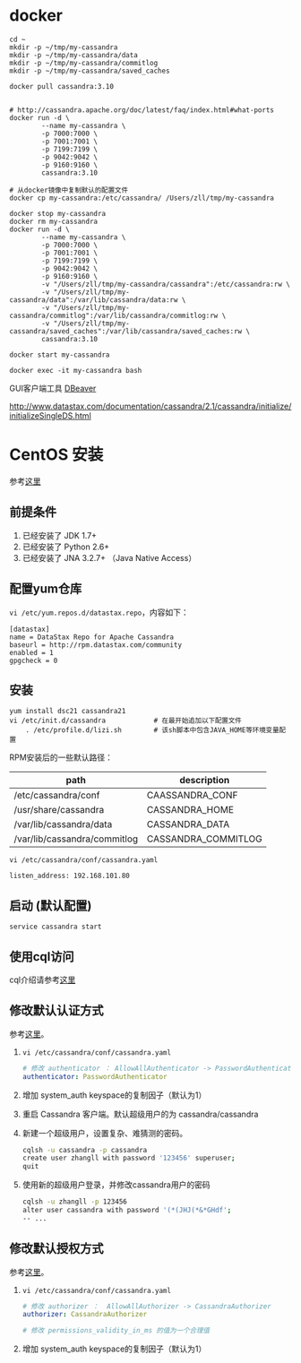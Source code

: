 # docker

```
cd ~
mkdir -p ~/tmp/my-cassandra
mkdir -p ~/tmp/my-cassandra/data
mkdir -p ~/tmp/my-cassandra/commitlog
mkdir -p ~/tmp/my-cassandra/saved_caches

docker pull cassandra:3.10


# http://cassandra.apache.org/doc/latest/faq/index.html#what-ports
docker run -d \
        --name my-cassandra \
        -p 7000:7000 \
        -p 7001:7001 \
        -p 7199:7199 \
        -p 9042:9042 \
        -p 9160:9160 \
        cassandra:3.10

# 从docker镜像中复制默认的配置文件
docker cp my-cassandra:/etc/cassandra/ /Users/zll/tmp/my-cassandra

docker stop my-cassandra
docker rm my-cassandra
docker run -d \
        --name my-cassandra \
        -p 7000:7000 \
        -p 7001:7001 \
        -p 7199:7199 \
        -p 9042:9042 \
        -p 9160:9160 \
        -v "/Users/zll/tmp/my-cassandra/cassandra":/etc/cassandra:rw \
        -v "/Users/zll/tmp/my-cassandra/data":/var/lib/cassandra/data:rw \
        -v "/Users/zll/tmp/my-cassandra/commitlog":/var/lib/cassandra/commitlog:rw \
        -v "/Users/zll/tmp/my-cassandra/saved_caches":/var/lib/cassandra/saved_caches:rw \
        cassandra:3.10

docker start my-cassandra

docker exec -it my-cassandra bash

```

GUI客户端工具 [DBeaver](http://dbeaver.jkiss.org/)

http://www.datastax.com/documentation/cassandra/2.1/cassandra/initialize/initializeSingleDS.html

# CentOS 安装

参考[这里](http://www.datastax.com/documentation/cassandra/2.0/cassandra/install/installRHEL_t.html)

## 前提条件

1. 已经安装了 JDK 1.7+
1. 已经安装了 Python 2.6+
1. 已经安装了 JNA 3.2.7+ （Java Native Access）

## 配置yum仓库

`vi /etc/yum.repos.d/datastax.repo`，内容如下：

```
[datastax]
name = DataStax Repo for Apache Cassandra
baseurl = http://rpm.datastax.com/community
enabled = 1
gpgcheck = 0
```

## 安装

```
yum install dsc21 cassandra21
vi /etc/init.d/cassandra            # 在最开始追加以下配置文件
    . /etc/profile.d/lizi.sh        # 该sh脚本中包含JAVA_HOME等环境变量配置
```

RPM安装后的一些默认路径：

| path                         | description         |
|------------------------------|---------------------|
| /etc/cassandra/conf          | CAASSANDRA_CONF     |
| /usr/share/cassandra         | CASSANDRA_HOME      |
| /var/lib/cassandra/data      | CASSANDRA_DATA      |
| /var/lib/cassandra/commitlog | CASSANDRA_COMMITLOG |

`vi /etc/cassandra/conf/cassandra.yaml`

```
listen_address: 192.168.101.80
```

## 启动 (默认配置)

```
service cassandra start
```

## 使用cql访问

cql介绍请参考[这里](http://cassandra.apache.org/doc/cql3/CQL.html)

## 修改默认认证方式

参考[这里](http://www.datastax.com/documentation/cassandra/2.1/cassandra/security/security_config_native_authenticate_t.html)。

1. `vi /etc/cassandra/conf/cassandra.yaml`

    ```yaml
    # 修改 authenticator ： AllowAllAuthenticator -> PasswordAuthenticator
    authenticator: PasswordAuthenticator
    ```
1. 增加 system_auth keyspace的复制因子（默认为1）
1. 重启 Cassandra 客户端。默认超级用户的为 cassandra/cassandra
1. 新建一个超级用户，设置复杂、难猜测的密码。

    ```bash
    cqlsh -u cassandra -p cassandra
    create user zhangll with password '123456' superuser;
    quit
    ```

1. 使用新的超级用户登录，并修改cassandra用户的密码

    ```bash
    cqlsh -u zhangll -p 123456
    alter user cassandra with password '(*(JHJ(*&*GHdf';
    -- ...
    ```

## 修改默认授权方式

参考[这里](http://www.datastax.com/documentation/cassandra/2.1/cassandra/security/secure_config_native_authorize_t.html)。

1. `vi /etc/cassandra/conf/cassandra.yaml`

    ```yaml
    # 修改 authorizer ：  AllowAllAuthorizer -> CassandraAuthorizer
    authorizer: CassandraAuthorizer

    # 修改 permissions_validity_in_ms 的值为一个合理值
    ```
1. 增加 system_auth keyspace的复制因子（默认为1）




